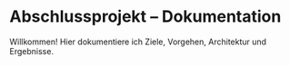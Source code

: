 # Abschlussprojekt – Dokumentation

Willkommen! Hier dokumentiere ich Ziele, Vorgehen, Architektur und Ergebnisse.

